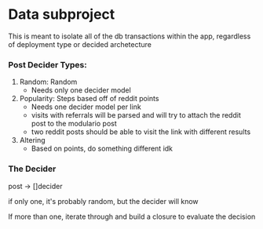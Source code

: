 # Data subproject

This is meant to isolate all of the db transactions within the app, regardless of deployment type or decided archetecture



### Post Decider Types:
1. Random:  Random
    * Needs only one decider model
2. Popularity: Steps based off of reddit points
    * Needs one decider model per link
    * visits with referrals will be parsed and will try to attach the reddit post to the modulario post
    * two reddit posts should be able to visit the link with different results
3. Altering
    * Based on points, do something different idk
    
    
### The Decider

post -> []decider

if only one, it's probably random, but the decider will know

If more than one, iterate through and build a closure to evaluate the decision


